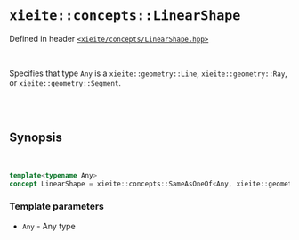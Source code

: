 # `xieite::concepts::LinearShape`
Defined in header [`<xieite/concepts/LinearShape.hpp>`](https://github.com/Eczbek/xieite/tree/main/include/xieite/concepts/LinearShape.hpp)

<br/>

Specifies that type `Any` is a `xieite::geometry::Line`, `xieite::geometry::Ray`, or `xieite::geometry::Segment`.

<br/><br/>

## Synopsis

<br/>

```cpp
template<typename Any>
concept LinearShape = xieite::concepts::SameAsOneOf<Any, xieite::geometry::Line, xieite::geometry::Ray, xieite::geometry::Segment>;
```
### Template parameters
- `Any` - Any type
